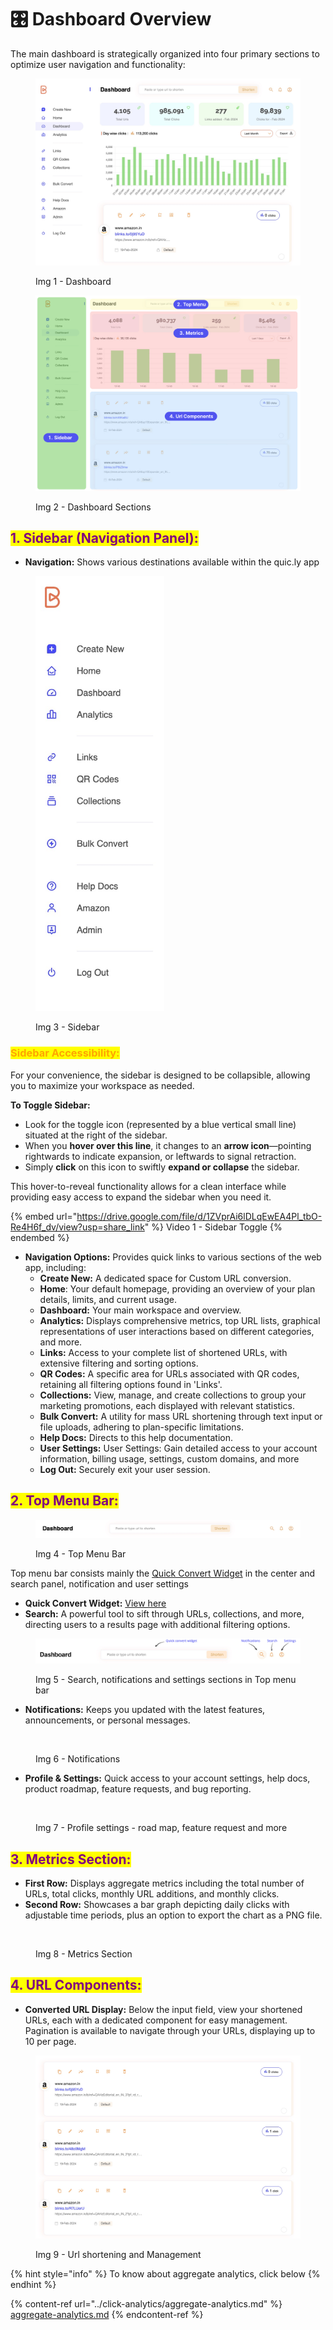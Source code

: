 # 🎛️ Dashboard Overview

The main dashboard is strategically organized into four primary sections to optimize user navigation and functionality:

<figure><img src="../.gitbook/assets/Dashboard 1.jpg" alt=""><figcaption><p>Img 1 - Dashboard</p></figcaption></figure>

<figure><img src="../.gitbook/assets/dashsections (1).jpg" alt=""><figcaption><p>Img 2 - Dashboard Sections</p></figcaption></figure>

## <mark style="color:purple;">1. Sidebar (Navigation Panel):</mark>

* **Navigation:** Shows various destinations available within the quic.ly app

<div align="left"><figure><img src="../.gitbook/assets/Sidebar.jpg" alt="" width="206"><figcaption><p>Img 3 - Sidebar</p></figcaption></figure></div>

### <mark style="color:orange;">Sidebar Accessibility:</mark>

For your convenience, the sidebar is designed to be collapsible, allowing you to maximize your workspace as needed.

**To Toggle Sidebar:**&#x20;

* Look for the toggle icon (represented by a blue vertical small line) situated at the right of the sidebar.
* When you **hover over this line**, it changes to an **arrow icon**—pointing rightwards to indicate expansion, or leftwards to signal retraction.
* Simply **click** on this icon to swiftly **expand or collapse** the sidebar.

This hover-to-reveal functionality allows for a clean interface while providing easy access to expand the sidebar when you need it.



{% embed url="https://drive.google.com/file/d/1ZVprAi6lDLqEwEA4Pl_tbO-Re4H6f_dv/view?usp=share_link" %}
Video 1 - Sidebar Toggle&#x20;
{% endembed %}



* **Navigation Options:** Provides quick links to various sections of the web app, including:
  * **Create New:** A dedicated space for Custom URL conversion.
  * **Home**: Your default homepage, providing an overview of your plan details, limits, and current usage.
  * **Dashboard:** Your main workspace and overview.
  * **Analytics:** Displays comprehensive metrics, top URL lists, graphical representations of user interactions based on different categories, and more.
  * **Links:** Access to your complete list of shortened URLs, with extensive filtering and sorting options.
  * **QR Codes:** A specific area for URLs associated with QR codes, retaining all filtering options found in 'Links'.
  * **Collections:** View, manage, and create collections to group your marketing promotions, each displayed with relevant statistics.
  * **Bulk Convert:** A utility for mass URL shortening through text input or file uploads, adhering to plan-specific limitations.
  * **Help Docs:** Directs to this help documentation.
  * **User Settings:** User Settings: Gain detailed access to your account information, billing usage, settings, custom domains, and more
  * **Log Out:** Securely exit your user session.

## <mark style="color:purple;">2. Top Menu Bar:</mark>

<figure><img src="../.gitbook/assets/Top Menu bar.jpg" alt=""><figcaption><p>Img 4 - Top Menu Bar</p></figcaption></figure>

Top menu bar consists mainly the [Quick Convert Widget](../shortening-urls/quick-convert-widget.md) in the center and search panel, notification and user settings

* **Quick Convert Widget:** [View here](../shortening-urls/quick-convert-widget.md)&#x20;
* **Search:** A powerful tool to sift through URLs, collections, and more, directing users to a results page with additional filtering options.

<figure><img src="../.gitbook/assets/topmenubar - with annotations.jpg" alt=""><figcaption><p>Img 5 - Search, notifications and settings sections in Top menu bar</p></figcaption></figure>

* **Notifications:** Keeps you updated with the latest features, announcements, or personal messages.

<figure><img src="../.gitbook/assets/Screenshot 2023-11-02 at 3.51.46 PM.png" alt=""><figcaption><p>Img 6 - Notifications</p></figcaption></figure>

* **Profile & Settings:** Quick access to your account settings, help docs, product roadmap, feature requests, and bug reporting.

<figure><img src="../.gitbook/assets/Screenshot 2023-11-02 at 3.51.54 PM.png" alt=""><figcaption><p>Img 7 - Profile settings - road map, feature request and more</p></figcaption></figure>

## <mark style="color:purple;">3. Metrics Section:</mark>

* **First Row:** Displays aggregate metrics including the total number of URLs, total clicks, monthly URL additions, and monthly clicks.
* **Second Row:** Showcases a bar graph depicting daily clicks with adjustable time periods, plus an option to export the chart as a PNG file.

<figure><img src="../.gitbook/assets/Screenshot 2023-11-02 at 3.54.48 PM (1).png" alt=""><figcaption><p>Img 8 - Metrics Section</p></figcaption></figure>

## <mark style="color:purple;">4. URL Components:</mark>

* **Converted URL Display:** Below the input field, view your shortened URLs, each with a dedicated component for easy management. Pagination is available to navigate through your URLs, displaying up to 10 per page.

<figure><img src="../.gitbook/assets/List of urls.jpg" alt=""><figcaption><p>Img 9 - Url shortening and Management</p></figcaption></figure>

{% hint style="info" %}
To know about aggregate analytics, click below&#x20;
{% endhint %}

{% content-ref url="../click-analytics/aggregate-analytics.md" %}
[aggregate-analytics.md](../click-analytics/aggregate-analytics.md)
{% endcontent-ref %}
